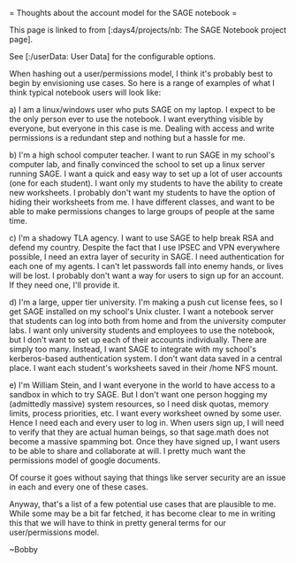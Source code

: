= Thoughts about the account model for the SAGE notebook =

This page is linked to from  [:days4/projects/nb: The SAGE Notebook project page].

See [:/userData: User Data] for the configurable options.

When hashing out a user/permissions model, I think it's probably best to begin by envisioning use cases. So here is a range of examples of what I think typical notebook users will look like:

a) I am a linux/windows user who puts SAGE on my laptop. I expect to be the only person ever to use the notebook. I want everything visible by everyone, but everyone in this case is me. Dealing with access and write permissions is a redundant step and nothing but a hassle for me.

b) I'm a high school computer teacher. I want to run SAGE in my school's computer lab, and finally convinced the school to set up a linux server running SAGE. I want a quick and easy way to set up a lot of user accounts (one for each student). I want only my students to have the ability to create new worksheets. I probably don't want my students to have the option of hiding their worksheets from me. I have different classes, and want to be able to make permissions changes to large groups of people at the same time.

c) I'm a shadowy TLA agency. I want to use SAGE to help break RSA and defend my country. Despite the fact that I use IPSEC and VPN everywhere possible, I need an extra layer of security in SAGE. I need authentication for each one of my agents. I can't let passwords fall into enemy hands, or lives will be lost. I probably don't want a way for users to sign up for an account. If they need one, I'll provide it.

d) I'm a large, upper tier university. I'm making a push cut license fees, so I get SAGE installed on my school's Unix cluster. I want a notebook server that students can log into both from home and from the university computer labs. I want only university students and employees to use the notebook, but I don't want to set up each of their accounts individually. There are simply too many. Instead, I want SAGE to integrate with my school's kerberos-based authentication system. I don't want data saved in a central place. I want each student's worksheets saved in their /home NFS mount.

e) I'm William Stein, and I want everyone in the world to have access to a sandbox in which to try SAGE. But I don't want one person hogging my (admittedly massive) system resources, so I need disk quotas, memory limits, process priorities, etc. I want every worksheet owned by some user. Hence I need each and every user to log in. When users sign up, I will need to verify that they are actual human beings, so that sage.math does not become a massive spamming bot. Once they have signed up, I want users to be able to share and collaborate at will. I pretty much want the permissions model of google documents.

Of course it goes without saying that things like server security are an issue in each and every one of these cases.

Anyway, that's a list of a few potential use cases that are plausible to me. While some may be a bit far fetched, it has become clear to me in writing this that we will have to think in pretty general terms for our user/permissions model.

~Bobby
